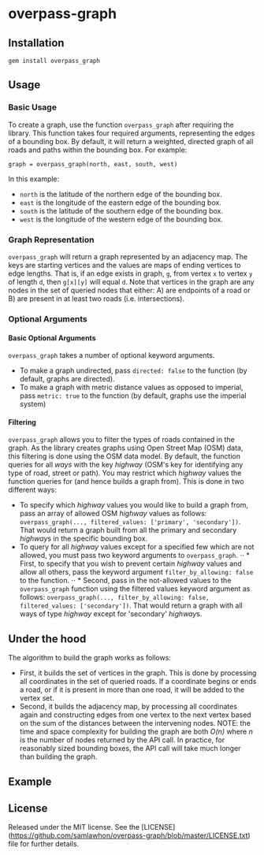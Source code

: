 # overpass-graph

## Installation
`gem install overpass_graph`

## Usage
### Basic Usage
To create a graph, use the function `overpass_graph` after requiring the library.
This function takes four required arguments, representing the edges of a bounding box. By default, it will return a weighted, directed graph of all roads and paths within the bounding box.
For example:
```
graph = overpass_graph(north, east, south, west)
```
In this example:
* `north` is the latitude of the northern edge of the bounding box.
* `east` is the longitude of the eastern edge of the bounding box.
* `south` is the latitude of the southern edge of the bounding box.
* `west` is the longitude of the western edge of the bounding box.

### Graph Representation
`overpass_graph` will return a graph represented by an adjacency map. The keys are starting vertices and the values are maps of ending vertices to edge lengths. That is, if an edge exists in graph, `g`, from vertex `x` to vertex `y` of length `d`, then `g[x][y]` will equal `d`.
Note that vertices in the graph are any nodes in the set of queried nodes that either: A) are endpoints of a road or B) are present in at least two roads (i.e. intersections).

### Optional Arguments
#### Basic Optional Arguments
`overpass_graph` takes a number of optional keyword arguments. 
* To make a graph undirected, pass `directed: false` to the function (by default, graphs are directed).
* To make a graph with metric distance values as opposed to imperial, pass `metric: true` to the function (by default, graphs use the imperial system)

#### Filtering
`overpass_graph` allows you to filter the types of roads contained in the graph. As the library creates graphs using Open Street Map (OSM) data, this filtering is done using the OSM data model. By default, the function queries for all *ways* with the key *highway* (OSM's key for identifying any type of road, street or path). You may restrict which *highway* values the function queries for (and hence builds a graph from). This is done in two different ways:
* To specify which *highway* values you would like to build a graph from, pass an array of allowed OSM *highway* values as follows: `overpass_graph(..., filtered_values: ['primary', 'secondary'])`. That would return a graph built from all the primary and secondary *highway*s in the specific bounding box.
* To query for all *highway* values except for a specified few which are not allowed, you must pass two keyword arguments to `overpass_graph`. 
⋅⋅ * First, to specify that you wish to prevent certain *highway* values and allow all others, pass the keyword argument `filter_by_allowing: false` to the function. 
⋅⋅ * Second, pass in the not-allowed values to the `overpass_graph` function using the filtered values keyword argument as follows: `overpass_graph(..., filter_by_allowing: false, filtered_values: ['secondary'])`. That would return a graph with all ways of type *highway* except for 'secondary' *highway*s.

## Under the hood
The algorithm to build the graph works as follows:
* First, it builds the set of vertices in the graph. This is done by processing all coordinates in the set of queried roads. If a coordinate begins or ends a road, or if it is present in more than one road, it will be added to the vertex set.
* Second, it builds the adjacency map, by processing all coordinates again and constructing edges from one vertex to the next vertex based on the sum of the distances between the intervening nodes.
NOTE: the time and space complexity for building the graph are both *O(n)* where *n* is the number of nodes returned by the API call. In practice, for reasonably sized bounding boxes, the API call will take much longer than building the graph.

## Example

## License
Released under the MIT license. See the [LICENSE] (https://github.com/samlawhon/overpass-graph/blob/master/LICENSE.txt) file for further details.